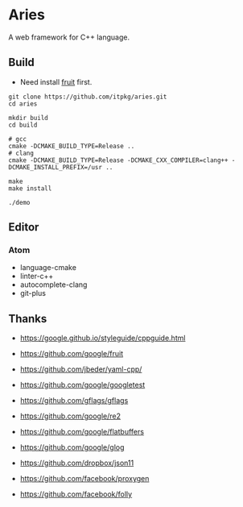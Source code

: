 # Aries

A web framework for C++ language.

## Build

- Need install [fruit](https://github.com/google/fruit.git) first.

```
git clone https://github.com/itpkg/aries.git
cd aries

mkdir build
cd build

# gcc
cmake -DCMAKE_BUILD_TYPE=Release ..
# clang
cmake -DCMAKE_BUILD_TYPE=Release -DCMAKE_CXX_COMPILER=clang++ -DCMAKE_INSTALL_PREFIX=/usr ..

make
make install

./demo
```

## Editor

### Atom

- language-cmake
- linter-c++
- autocomplete-clang
- git-plus

## Thanks

- <https://google.github.io/styleguide/cppguide.html>
- <https://github.com/google/fruit>
- <https://github.com/jbeder/yaml-cpp/>
- <https://github.com/google/googletest>

- <https://github.com/gflags/gflags>
- <https://github.com/google/re2>
- <https://github.com/google/flatbuffers>
- <https://github.com/google/glog>

- <https://github.com/dropbox/json11>
- <https://github.com/facebook/proxygen>
- <https://github.com/facebook/folly>
